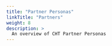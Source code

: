 ```yaml
---
title: "Partner Personas"
linkTitle: "Partners"
weight: 8
description: >
  An overview of CHT Partner Personas
---
```


